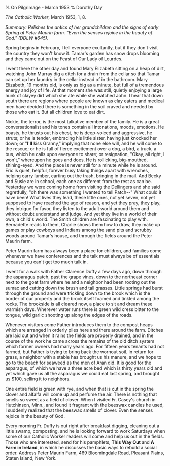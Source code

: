 % On Pilgrimage - March 1953
% Dorothy Day

*The Catholic Worker*, March 1953, 1, 8.

*Summary: Relishes the antics of her grandchildren and the signs of
early Spring at Peter Maurin farm. "Even the senses rejoice in the
beauty of God." (DDLW \#645).*

Spring begins in February, I tell everyone exultantly, but if they don't
visit the country they won't know it. Tamar's garden has snow drops
blooming and they came out on the Feast of Our Lady of Lourdes.

I went there the other day and found Mary Elizabeth sitting on a heap of
dirt, watching John Murray dig a ditch for a drain from the cellar so
that Tamar can set up her laundry in the cellar instead of in the
bathroom. Mary Elizabeth, 19 months old, is only as big as a minute, but
full of a tremendous energy and joy of life. At that moment she was
still, quietly enjoying a large hunk of clayey dirt which she ate while
she watched John. I hear that down south there are regions where people
are known as clay eaters and medical men have decided there is something
in the soil craved and needed by those who eat it. But all children love
to eat dirt.

Nickie, the terror, is the most talkative member of the family. He is a
great conversationalist and his tones contain all intonations, moods,
emotions. He boasts, he thrusts out his chest, he is deep-voiced and
aggressive, he struts; or he is tender, embracing his little sister,
having just knocked her down; or "**I'll** kiss Granny," implying that
none else will, and he will come to the rescue; or he is full of fierce
excitement over a dog, a bird, a truck, a bus, which he calls upon
everyone to share; or resignation, "Okay, all right, I won't," whereupon
he goes and does. He is rollicking, big-mouthed, shining-eyed. And the
place is never still for a minute while he is around. Eric is quiet,
helpful, forever busy taking things apart with wrenches, helping carry
lumber, carting out the trash, bringing in the mail. And Becky and Susie
are in school, each one as different from the rest as can be. Yesterday
we were coming home from visiting the Dellingers and she said
regretfully, "oh there was something I wanted to tell Patch--" What
could it have been! What lives they lead, these little ones, not yet
seven, not yet supposed to have reached the age of reason, and yet they
pray, they play, they intrigue for favor, they listen to the adult world
around them and without doubt understand and judge. And yet they live in
a world of their own, a child's world. The Smith children are
fascinating to play with. Bernadette reads to them, Charlie shows them
how to draw, they make up games or play cowboys and Indians among the
sand pits and scrubby woods around Tamar's house, and through the fields
around the Peter Maurin farm.

Peter Maurin farm has always been a place for children, and families
come whenever we have conferences and the talk must always be of
essentials because you can't get too much talk in.

I went for a walk with Father Clarence Duffy a few days ago, down
through the asparagus patch, past the grape vines, down to the northeast
corner next to the goat farm where he and a neighbor had been rooting
out the sumac and cutting down the brush and tall grasses. Little
springs had burst through the ground and were trickling down to the
brook which is the border of our property and the brook itself foamed
and tinkled among the rocks. The brookside is all cleared now, a place
to sit and dream these warmish days. Wherever water runs there is green
wild cress bitter to the tongue, wild garlic shooting up along the edges
of the roads.

Whenever visitors come Father introduces them to the compost heaps which
are arranged in orderly piles here and there around the farm. Ditches
are laid out and when it rains the fields are properly drained, and in
the course of the work he came across the remains of the old ditch
system which former owners had many years ago. For fifteen years tenants
had not farmed, but Father is trying to bring back the wornout soil. In
return for grass, a neighbor with a stable has brought us his manure,
and we hope to go to the beach for seaweed as the men of Aran did. It is
good for the asparagus, of which we have a three acre bed which is
thirty years old and yet which gave us all the asparagus we could eat
last spring, and brought us \$100, selling it to neighbors.

One entire field is green with rye, and when that is cut in the spring
the clover and alfalfa will come up and perfume the air. There is
nothing that smells so sweet as a field of clover. When I visited Fr.
Casey's church in Hutchinson, Minn., and found it fragrant with the
beeswax candles he used, I suddenly realized that the beeswax smells of
clover. Even the senses rejoice in the beauty of God.

Every morning Fr. Duffy is out right after breakfast digging, cleaning
out a little swamp, composting, and he is looking forward to work
Saturdays when some of our Catholic Worker readers will come and help us
out in the fields. Those who are interested, send for his pamphlets,
**This Way Out** and **A Farm in Ireland**, in which he discusses the
basic ways to rebuild a social order. Address Peter Maurin Farm, 469
Bloomingdale Road, Pleasant Plains, Staten Island, New York.
